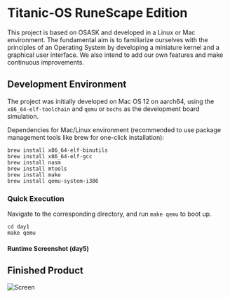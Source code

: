 # Titanic-OS RuneScape Edition

This project is based on OSASK and developed in a Linux or Mac environment. The fundamental aim is to familiarize ourselves with the principles of an Operating System by developing a miniature kernel and a graphical user interface. We also intend to add our own features and make continuous improvements.

## Development Environment

The project was initially developed on Mac OS 12 on aarch64, using the `x86_64-elf-toolchain` and `qemu` or `bochs` as the development board simulation.

Dependencies for Mac/Linux environment (recommended to use package management tools like brew for one-click installation):

```
brew install x86_64-elf-binutils
brew install x86_64-elf-gcc
brew install nasm
brew install mtools
brew install make
brew install qemu-system-i386
```

### Quick Execution

Navigate to the corresponding directory, and run `make qemu` to boot up.

```shell
cd day1
make qemu
```

#### Runtime Screenshot (day5)

## Finished Product  

![Screen](./pic/day5.png)